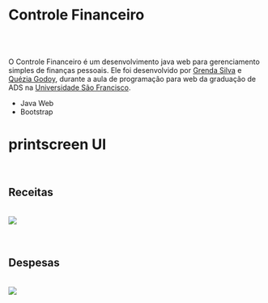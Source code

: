 # Controle Financeiro

</br></br>

O Controle Financeiro é um desenvolvimento java web para gerenciamento simples de finanças pessoais. Ele foi desenvolvido por <a href="https://github.com/GrendaCarla">Grenda Silva</a> e <a href="https://github.com/Leckaa">Quézia Godoy</a>, durante a aula de programação para web da graduação de ADS na <a href="https://www.usf.edu.br/">Universidade São Francisco</a>.

* Java Web
* Bootstrap

# printscreen UI

</br>
<h2>Receitas</h2>
</br>

<img align=center src="https://user-images.githubusercontent.com/80162033/122593400-feb73700-d03b-11eb-8135-a1b9e2aefef2.png"> 
</br></br>


</br>
<h2>Despesas</h2>
</br>

<img align=center src="https://user-images.githubusercontent.com/80162033/122593708-6f5e5380-d03c-11eb-9a4d-463a2ac32157.png">
